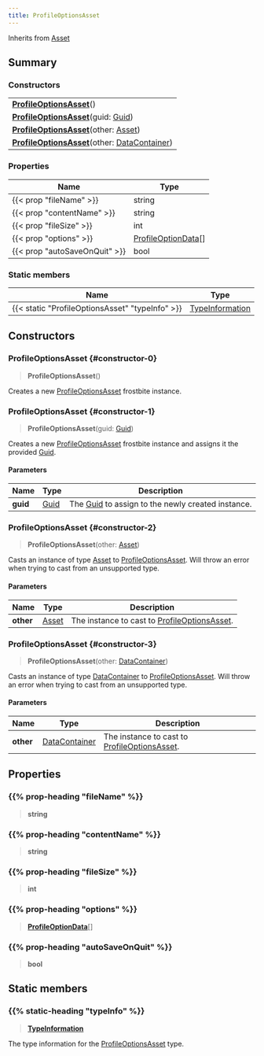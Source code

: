 ```yaml
---
title: ProfileOptionsAsset
---
```


Inherits from [Asset](/vext/ref/fb/asset)

## Summary

### Constructors

|  |
| --- |
| **[ProfileOptionsAsset](#constructor-0)**() |
| **[ProfileOptionsAsset](#constructor-1)**(guid: [Guid](/vext/ref/shared/type/guid)) |
| **[ProfileOptionsAsset](#constructor-2)**(other: [Asset](/vext/ref/fb/asset)) |
| **[ProfileOptionsAsset](#constructor-3)**(other: [DataContainer](/vext/ref/shared/type/datacontainer)) |

### Properties

| Name | Type |
| ---- | ---- |
| {{< prop "fileName" >}} | string |
| {{< prop "contentName" >}} | string |
| {{< prop "fileSize" >}} | int |
| {{< prop "options" >}} | [ProfileOptionData](/vext/ref/fb/profileoptiondata)[] |
| {{< prop "autoSaveOnQuit" >}} | bool |

### Static members

| Name | Type |
| ---- | ---- |
| {{< static "ProfileOptionsAsset" "typeInfo" >}} | [TypeInformation](/vext/ref/shared/type/typeinformation) |

## Constructors

### ProfileOptionsAsset {#constructor-0}

> **ProfileOptionsAsset**()

Creates a new [ProfileOptionsAsset](/vext/ref/fb/profileoptionsasset) frostbite instance.

### ProfileOptionsAsset {#constructor-1}

> **ProfileOptionsAsset**(guid: [Guid](/vext/ref/shared/type/guid))

Creates a new [ProfileOptionsAsset](/vext/ref/fb/profileoptionsasset) frostbite instance and assigns it the provided [Guid](/vext/ref/shared/type/guid).

#### Parameters

| Name | Type | Description |
| ---- | ---- | ----------- |
| **guid** | [Guid](/vext/ref/shared/type/guid) | The [Guid](/vext/ref/shared/type/guid) to assign to the newly created instance. |

### ProfileOptionsAsset {#constructor-2}

> **ProfileOptionsAsset**(other: [Asset](/vext/ref/fb/asset))

Casts an instance of type [Asset](/vext/ref/fb/asset) to [ProfileOptionsAsset](/vext/ref/fb/profileoptionsasset). Will throw an error when trying to cast from an unsupported type.

#### Parameters

| Name | Type | Description |
| ---- | ---- | ----------- |
| **other** | [Asset](/vext/ref/fb/asset) | The instance to cast to [ProfileOptionsAsset](/vext/ref/fb/profileoptionsasset). |

### ProfileOptionsAsset {#constructor-3}

> **ProfileOptionsAsset**(other: [DataContainer](/vext/ref/shared/type/datacontainer))

Casts an instance of type [DataContainer](/vext/ref/shared/type/datacontainer) to [ProfileOptionsAsset](/vext/ref/fb/profileoptionsasset). Will throw an error when trying to cast from an unsupported type.

#### Parameters

| Name | Type | Description |
| ---- | ---- | ----------- |
| **other** | [DataContainer](/vext/ref/shared/type/datacontainer) | The instance to cast to [ProfileOptionsAsset](/vext/ref/fb/profileoptionsasset). |

## Properties

### {{% prop-heading "fileName" %}}

> **string**

### {{% prop-heading "contentName" %}}

> **string**

### {{% prop-heading "fileSize" %}}

> **int**

### {{% prop-heading "options" %}}

> **[ProfileOptionData](/vext/ref/fb/profileoptiondata)**[]

### {{% prop-heading "autoSaveOnQuit" %}}

> **bool**

## Static members

### {{% static-heading "typeInfo" %}}

> **[TypeInformation](/vext/ref/shared/type/typeinformation)**

The type information for the [ProfileOptionsAsset](/vext/ref/fb/profileoptionsasset) type.

